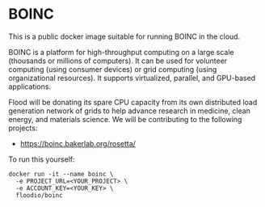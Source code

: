 # BOINC

This is a public docker image suitable for running BOINC in the cloud.

BOINC is a platform for high-throughput computing on a large scale (thousands or millions of computers). It can be used for volunteer computing (using consumer devices) or grid computing (using organizational resources). It supports virtualized, parallel, and GPU-based applications.

Flood will be donating its spare CPU capacity from its own distributed load generation network of grids to help advance research in medicine, clean energy, and materials science. We will be contributing to the following projects:

- https://boinc.bakerlab.org/rosetta/

To run this yourself:

    docker run -it --name boinc \
      -e PROJECT_URL=<YOUR_PROJECT> \
      -e ACCOUNT_KEY=<YOUR_KEY> \
      floodio/boinc
